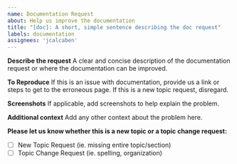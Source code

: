 ```yaml
---
name: Documentation Request
about: Help us improve the documentation
title: "[doc]: A short, simple sentence describing the doc request"
labels: documentation
assignees: 'jcalcaben'
---
```


<!--
Thank you for taking the time to report this issue!
GitHub Issues should only be created for problems/topics related to this project's codebase.

Before submitting this issue, please make sure you are complying with our Code of Conduct:
https://github.com/magento-research/pwa-studio/blob/develop/.github/CODE_OF_CONDUCT.md

Issues that do not comply with our Code of Conduct or do not contain enough information may be closed at the maintainers' discretion.

Feel free to remove this section before creating this issue.
-->

**Describe the request**
A clear and concise description of the documentation request or where the documentation can be improved.

**To Reproduce**
If this is an issue with documentation, provide us a link or steps to get to the
erroneous page. If this is a new topic request, disregard.

**Screenshots**
If applicable, add screenshots to help explain the problem.

**Additional context**
Add any other context about the problem here.

<!-- Complete the following sections to help us apply appropriate labels! -->
**Please let us know whether this is a new topic or a topic change request:**
 - [ ] New Topic Request (ie. missing entire topic/section)
 - [ ] Topic Change Request (ie. spelling, organization)
